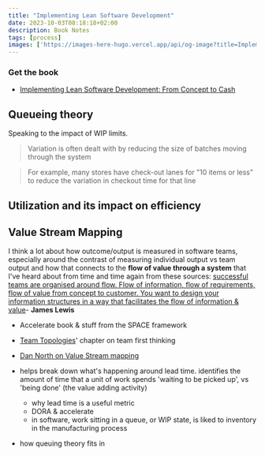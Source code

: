 ```yaml
---
title: "Implementing Lean Software Development"
date: 2023-10-03T08:18:18+02:00
description: Book Notes
tags: [process]
images: ['https://images-here-hugo.vercel.app/api/og-image?title=Implementing+Lean']
---
```


### Get the book
- [Implementing Lean Software Development: From Concept to Cash](https://www.oreilly.com/library/view/implementing-lean-software/0321437381/)


## Queueing theory
Speaking to the impact of WIP limits.

> Variation is often dealt with by reducing the size of batches moving through the system

> For example, many stores have check-out lanes for "10 items or less"
> to reduce the variation in checkout time for that line

## Utilization and its impact on efficiency

## Value Stream Mapping
I think a lot about how outcome/output is measured in software teams,
especially around the contrast of measuring individual output vs team output
and how that connects to the **flow of value through a system** that I've heard about from time and time again from these sources:
[successful teams are organised around flow. Flow of information, flow of requirements, flow of value from concept to customer. You want to design your information structures in a way that facilitates the flow of information & value](https://www.guidefari.com/tt-jl/)- **James Lewis**
* Accelerate book & stuff from the SPACE framework
* [Team Topologies](https://itrevolution.com/product/team-topologies/)' chapter on team first thinking
* [Dan North on Value Stream mapping](/dn-flow)

* helps break down what's happening around lead time. identifies the amount of time that a unit of work spends 'waiting to be picked up', vs 'being done' (the value adding activity)
  * why lead time is a useful metric
  * DORA & accelerate
  * in software, work sitting in a queue, or WIP state, is liked to inventory in the manufacturing process
* how queuing theory fits in